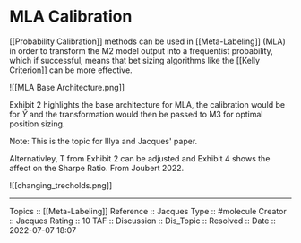 # MLA Calibration
[[Probability Calibration]] methods can be used in [[Meta-Labeling]] (MLA) in order to transform the M2 model output into a frequentist probability, which if successful, means that bet sizing algorithms like the [[Kelly Criterion]] can be more effective. 

![[MLA Base Architecture.png]]

Exhibit 2 highlights the base architecture for MLA, the calibration would be for $\hat Y$ and the transformation would then be passed to M3 for optimal position sizing. 

Note: This is the topic for Illya and Jacques' paper.

Alternativley, T from Exhibit 2 can be adjusted and Exhibit 4 shows the affect on the Sharpe Ratio. From Joubert 2022.

![[changing_trecholds.png]]

---
Topics :: [[Meta-Labeling]]
Reference :: Jacques
Type :: #molecule
Creator :: Jacques
Rating :: 10
TAF ::
Discussion ::
Dis_Topic :: 
Resolved ::
Date :: 2022-07-07 18:07



